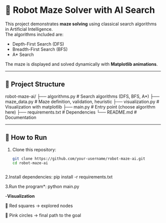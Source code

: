 # 🤖 Robot Maze Solver with AI Search

This project demonstrates **maze solving** using classical search algorithms in Artificial Intelligence.  
The algorithms included are:

- Depth-First Search (DFS)  
- Breadth-First Search (BFS)  
- A* Search  

The maze is displayed and solved dynamically with **Matplotlib animations**.

---

## 📂 Project Structure

robot-maze-ai/
├── algorithms.py # Search algorithms (DFS, BFS, A*)
├── maze_data.py # Maze definition, validation, heuristic
├── visualization.py # Visualization with matplotlib
├── main.py # Entry point (choose algorithm here)
├── requirements.txt # Dependencies
└── README.md # Documentation



---

## 🚀 How to Run

1. Clone this repository:
   ```bash
   git clone https://github.com/your-username/robot-maze-ai.git
   cd robot-maze-ai



2.Install dependencies:
pip install -r requirements.txt


3.Run the program*:
python main.py



-**Visualization**

🔴 Red squares → explored nodes

🎯 Pink circles → final path to the goal
